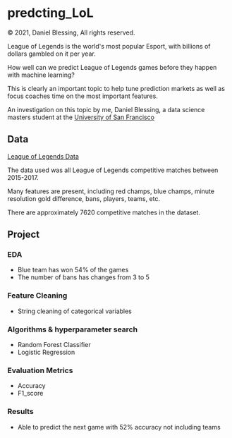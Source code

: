 # predcting_LoL
 
 © 2021, Daniel Blessing, All rights reserved.
 
 League of Legends is the world's most popular Esport, with billions of dollars gambled on it per year. 
 
 How well can we predict League of Legends games before they happen with machine learning?
 
 This is clearly an important topic to help tune prediction markets as well as focus coaches time on the most important features. 
 
 An investigation on this topic by me, Daniel Blessing, a data science masters student at the [University of San Francisco](https://www.usfca.edu/)
 
 ## Data
 
 [League of Legends Data](https://www.kaggle.com/chuckephron/leagueoflegends)
 
 The data used was all League of Legends competitive matches between 2015-2017. 
 
 Many features are present, including red champs, blue champs, minute resolution gold difference, bans, players, teams, etc.
 
 There are approximately 7620 competitive matches in the dataset. 
 
 ## Project 
 
 ### EDA
 - Blue team has won 54% of the games
 - The number of bans has changes from 3 to 5 
 
 ### Feature Cleaning
 - String cleaning of categorical variables
 
 ### Algorithms & hyperparameter search
 - Random Forest Classifier
 - Logistic Regression

### Evaluation Metrics 
- Accuracy
- F1_score
### Results
- Able to predict the next game with 52% accuracy not including teams

 
